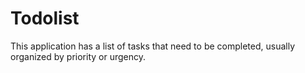 # Todolist
This application has a list of tasks that need to be completed, usually organized by priority or urgency. 
